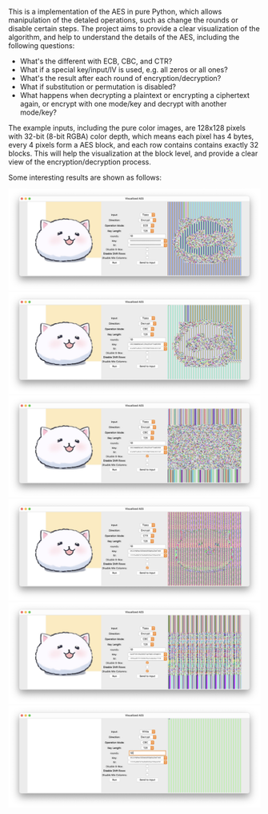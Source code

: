 This is a implementation of the AES in pure Python, which allows manipulation of the detaled
operations, such as change the rounds or disable certain steps. The project aims to provide a
clear visualization of the algorithm, and help to understand the details of the AES, including
the following questions:

* What's the different with ECB, CBC, and CTR?
* What if a special key/input/IV is used, e.g. all zeros or all ones?
* What's the result after each round of encryption/decryption?
* What if substitution or permutation is disabled?
* What happens when decrypting a plaintext or encrypting a ciphertext again, or encrypt with one
  mode/key and decrypt with another mode/key?

The example inputs, including the pure color images, are 128x128 pixels with 32-bit (8-bit RGBA)
color depth, which means each pixel has 4 bytes, every 4 pixels form a AES block, and each row
contains contains exactly 32 blocks. This will help the visualization at the block level, and
provide a clear view of the encryption/decryption process.

Some interesting results are shown as follows:

![](./results/result1.png)
![](./results/result2.png)
![](./results/result3.png)
![](./results/result4.png)
![](./results/result5.png)
![](./results/result6.png)
